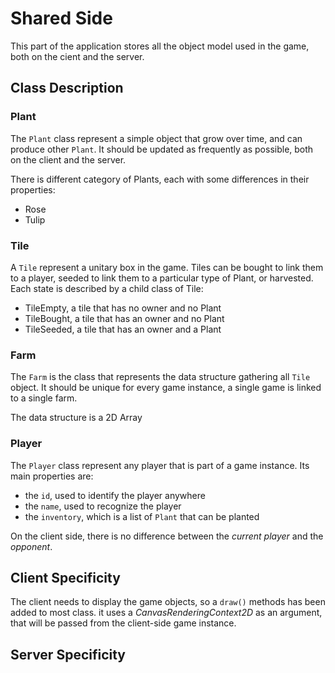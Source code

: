 # Shared Side

This part of the application stores all the object model used in the game, both on the cient and the server.


## Class Description

### Plant

The `Plant` class represent a simple object that grow over time, and can produce other `Plant`. It should be updated as frequently as possible, both on the client and the server.

There is different category of Plants, each with some differences in their properties:
 + Rose
 + Tulip


### Tile
A `Tile` represent a unitary box in the game. Tiles can be bought to link them to a player, seeded to link them to a particular type of Plant, or harvested. Each state is described by a child class of Tile:

 + TileEmpty, a tile that has no owner and no Plant
 + TileBought, a tile that has an owner and no Plant
 + TileSeeded, a tile that has an owner and a Plant

### Farm
The `Farm` is the class that represents the data structure gathering all `Tile` object. It should be unique for every game instance, a single game is linked to a single farm.

The data structure is a 2D Array
### Player

The `Player` class represent any player that is part of a game instance. Its main properties are:
 + the `id`, used to identify the player anywhere
 + the `name`, used to recognize the player
 + the `inventory`, which is a list of `Plant` that can be planted

On the client side, there is no difference between the *current player* and the *opponent*.


## Client Specificity

The client needs to display the game objects, so a `draw()` methods has been added to most class. it uses a *CanvasRenderingContext2D* as an argument, that will be passed from the client-side game instance.


## Server Specificity
